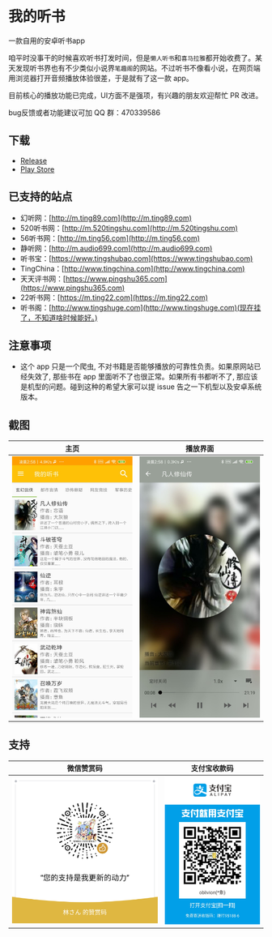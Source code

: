 # 我的听书

一款自用的安卓听书app

咱平时没事干的时候喜欢听书打发时间，但是`懒人听书`和`喜马拉雅`都开始收费了。某天发现听书界也有不少类似小说界`笔趣阁`的网站。不过听书不像看小说，在网页端用浏览器打开音频播放体验很差，于是就有了这一款 app。

目前核心的播放功能已完成，UI方面不是强项，有兴趣的朋友欢迎帮忙 PR 改进。

bug反馈或者功能建议可加 QQ 群：470339586

## 下载

* [Release](https://github.com/eprendre/tingshu/releases)
* [Play Store](https://play.google.com/store/apps/details?id=com.github.eprendre.tingshu)

## 已支持的站点

* 幻听网：[http://m.ting89.com](http://m.ting89.com)
* 520听书网：[http://m.520tingshu.com](http://m.520tingshu.com)
* 56听书网：[http://m.ting56.com](http://m.ting56.com)
* 静听网：[http://m.audio699.com](http://m.audio699.com)
* 听书宝：[https://www.tingshubao.com](https://www.tingshubao.com)
* TingChina：[http://www.tingchina.com](http://www.tingchina.com)
* 天天评书网：[https://www.pingshu365.com](https://www.pingshu365.com)
* 22听书网：[https://m.ting22.com](https://m.ting22.com)
* 听书阁：[http://www.tingshuge.com](http://www.tingshuge.com)(现在挂了，不知道啥时候能好。)

## 注意事项

* 这个 app 只是一个爬虫, 不对书籍是否能够播放的可靠性负责。如果原网站已经失效了, 那些书在 app 里面听不了也很正常。如果所有书都听不了, 那应该是机型的问题。碰到这种的希望大家可以提 issue 告之一下机型以及安卓系统版本。

## 截图

主页 | 播放界面
---------|---------
![home](art/home.jpg) | ![play](art/play.jpg)

## 支持

微信赞赏码 | 支付宝收款码
---------|---------
![wechat](art/support_wechat.png) | ![alipay](art/support_alipay.jpg)
